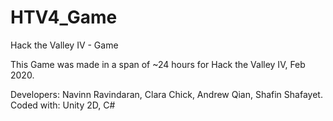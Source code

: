 # HTV4_Game
Hack the Valley IV - Game

This Game was made in a span of ~24 hours for Hack the Valley IV, Feb 2020.

Developers: Navinn Ravindaran, Clara Chick, Andrew Qian, Shafin Shafayet.
Coded with: Unity 2D, C#
